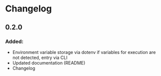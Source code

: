# Changelog

## 0.2.0
### Added:
- Environment variable storage via dotenv if variables for execution are not detected, entry via CLI
- Updated documentation (README)
- Changelog